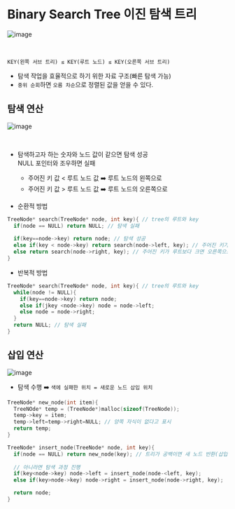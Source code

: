 # Binary Search Tree 이진 탐색 트리 
![image](https://user-images.githubusercontent.com/56028436/141668178-7abded80-34e0-4a5a-b552-fadf45f47953.png)

<br/>

```
KEY(왼쪽 서브 트리) ≤ KEY(루트 노드) ≤ KEY(오른쪽 서브 트리)
```
- 탐색 작업을 효율적으로 하기 위한 자료 구조(빠른 탐색 가능)
- `중위 순회`하면 `오름 차순`으로 정렬된 값을 얻을 수 있다.

## 탐색 연산
![image](https://user-images.githubusercontent.com/56028436/141668278-f5f17de8-8816-4d87-b4bb-e9853c21a7c4.png)

<br/>

- 탐색하고자 하는 숫자와 노드 값이 같으면 탐색 성공<br/>NULL 포인터와 조우하면 실패
  - 주어진 키 값 < 루트 노드 값 ➡️ 루트 노드의 왼쪽으로
  - 주어진 키 값 > 루트 노드 값 ➡️ 루트 노드의 오른쪽으로
   
- 순환적 방법
```C
TreeNode* search(TreeNode* node, int key){ // tree의 루트와 key
  if(node == NULL) return NULL; // 탐색 실패
  
  if(key==node->key) return node; // 탐색 성공
  else if(key < node->key) return search(node->left, key); // 주어진 키가 루트보다 작으면 왼쪽으로
  else return search(node->right, key); // 주어진 키가 루트보다 크면 오른쪽으로
}
```

- 반복적 방법
```C
TreeNode* search(TreeNode* node, int key){ // tree의 루트와 key
  while(node != NULL){
    if(key==node->key) return node;
    else if(jkey <node->key) node = node->left;
    else node = node->right;
  }
  return NULL; // 탐색 실패
}
```
 
 ## 삽입 연산
 ![image](https://user-images.githubusercontent.com/56028436/141668557-831dc126-51ef-4cc4-bf85-0b917a23f4a7.png)

 - 탐색 수행 ➡️ `색에 실패한 위치 = 새로운 노드 삽입 위치`

```C
TreeNode* new_node(int item){
  TreeNOde* temp = (TreeNode*)malloc(sizeof(TreeNode));
  temp->key = item;
  temp->left=temp->right=NULL; // 양쪽 자식이 없다고 표시
  return temp;
}

TreeNode* insert_node(TreeNode* node, int key){
  if(node == NULL) return new_node(key); // 트리가 공백이면 새 노드 반환(삽입)
  
  // 아니라면 탐색 과정 진행
  if(key<node->key) node->left = insert_node(node-<left, key);
  else if(key>node->key) node->right = insert_node(node->right, key);

  return node;
}
```
